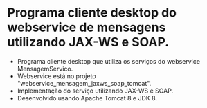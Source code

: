 # Programa cliente desktop do webservice de mensagens utilizando JAX-WS e SOAP.

- Programa cliente desktop que utiliza os serviços do webservice MensagemServico.
- Webservice está no projeto "webservice_mensagem_jaxws_soap_tomcat".
- Implementação do serviço utilizando JAX-WS e SOAP.
- Desenvolvido usando Apache Tomcat 8 e JDK 8.